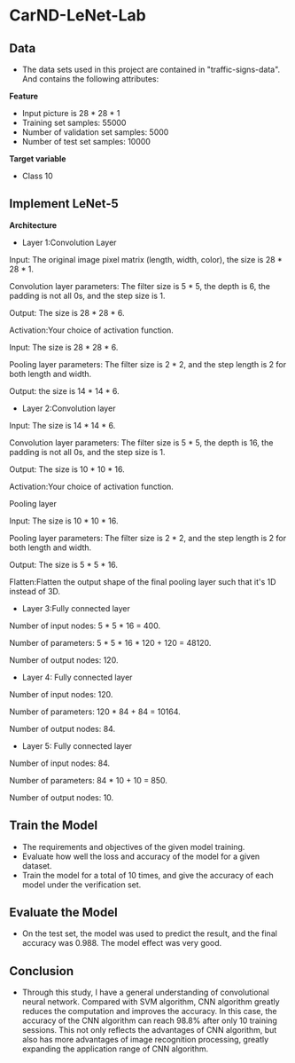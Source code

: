 # CarND-LeNet-Lab

## **Data**

- The data sets used in this project are contained in "traffic-signs-data". And contains the following attributes:

**Feature**

- Input picture is 28 * 28 * 1
- Training set samples: 55000
- Number of validation set samples: 5000
- Number of test set samples: 10000

**Target variable**

- Class 10

## **Implement LeNet-5**

**Architecture**

- Layer 1:Convolution Layer

Input: The original image pixel matrix (length, width, color), the size is 28 * 28 * 1.

Convolution layer parameters: The filter size is 5 * 5, the depth is 6, the padding is not all 0s, and the step size is 1.

Output: The size is 28 * 28 * 6.

Activation:Your choice of activation function.

Input: The size is 28 * 28 * 6.

Pooling layer parameters: The filter size is 2 * 2, and the step length is 2 for both length and width.

Output: the size is 14 * 14 * 6.

- Layer 2:Convolution layer

Input: The size is 14 * 14 * 6.

Convolution layer parameters: The filter size is 5 * 5, the depth is 16, the padding is not all 0s, and the step size is 1.

Output: The size is 10 * 10 * 16.

Activation:Your choice of activation function.

Pooling layer

Input: The size is 10 * 10 * 16.

Pooling layer parameters: The filter size is 2 * 2, and the step length is 2 for both length and width.

Output: The size is 5 * 5 * 16.

Flatten:Flatten the output shape of the final pooling layer such that it's 1D instead of 3D.

- Layer 3:Fully connected layer

Number of input nodes: 5 * 5 * 16 = 400.

Number of parameters: 5 * 5 * 16 * 120 + 120 = 48120.

Number of output nodes: 120.

- Layer 4: Fully connected layer

Number of input nodes: 120.

Number of parameters: 120 * 84 + 84 = 10164.

Number of output nodes: 84.

- Layer 5: Fully connected layer

Number of input nodes: 84.

Number of parameters: 84 * 10 + 10 = 850.

Number of output nodes: 10.

## **Train the Model**
- The requirements and objectives of the given model training.
- Evaluate how well the loss and accuracy of the model for a given dataset.
- Train the model for a total of 10 times, and give the accuracy of each model under the verification set.

## **Evaluate the Model**
- On the test set, the model was used to predict the result, and the final accuracy was 0.988. The model effect was very good.

## **Conclusion**
- Through this study, I have a general understanding of convolutional neural network. Compared with SVM algorithm, CNN algorithm greatly reduces the computation and improves the accuracy. In this case, the accuracy of the CNN algorithm can reach 98.8% after only 10 training sessions. This not only reflects the advantages of CNN algorithm, but also has more advantages of image recognition processing, greatly expanding the application range of CNN algorithm.
